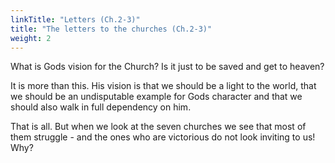 ```yaml
---
linkTitle: "Letters (Ch.2-3)"
title: "The letters to the churches (Ch.2-3)"
weight: 2
---
```


What is Gods vision for the Church? Is it just to be saved and get to heaven?

It is more than this. His vision is that we should be a light to the world, that we should be an undisputable example for Gods character and that we should also walk in full dependency on him.

That is all. But when we look at the seven churches we see that most of them struggle - and the ones who are victorious do not look inviting to us! Why?